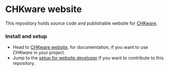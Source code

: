 # CHKware website

This repository holds source code and publishable website for [CHKware](https://github.com/chkware/cli).

### Install and setup

- Head to [CHKware website](https://docs.chkware.com), for documentation, if you want to use *CHKware* in your project.
- Jump to the [setup for website developer](https://docs.chkware.com/setup/setup-site-dev) if you want to contribute to this repository.

